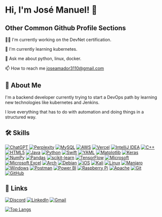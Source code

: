 
# Hi, I'm José Manuel! 👋


## Other Common Github Profile Sections
👩‍💻 I'm currently working on the DevNet certification.

🧠 I'm currently learning kubernetes.

💬 Ask me about python, linux, docker.

📫 How to reach me joseamador3110@gmail.com


## 🚀 About Me
I'm a backend developer currently trying to start a DevOps path by learning new technologies like kubernetes and Jenkins.

I love everything that has to do with automation and doing things in a structured way.

## 🛠 Skills
[![ChatGPT](https://img.shields.io/badge/chatGPT-74aa9c?style=for-the-badge&logo=openai&logoColor=white)](https://img.shields.io/badge/chatGPT-74aa9c?style=for-the-badge&logo=openai&logoColor=white)
[![Perplexity](https://img.shields.io/badge/perplexity-000000?style=for-the-badge&logo=perplexity&logoColor=088F8F)](https://img.shields.io/badge/perplexity-000000?style=for-the-badge&logo=perplexity&logoColor=088F8F)
[![MySQL](https://img.shields.io/badge/mysql-4479A1.svg?style=for-the-badge&logo=mysql&logoColor=white)](https://img.shields.io/badge/mysql-4479A1.svg?style=for-the-badge&logo=mysql&logoColor=white)
[![AWS](https://img.shields.io/badge/AWS-%23FF9900.svg?style=for-the-badge&logo=amazon-aws&logoColor=white)](https://img.shields.io/badge/AWS-%23FF9900.svg?style=for-the-badge&logo=amazon-aws&logoColor=white)
[![Vercel](https://img.shields.io/badge/vercel-%23000000.svg?style=for-the-badge&logo=vercel&logoColor=white)](https://img.shields.io/badge/vercel-%23000000.svg?style=for-the-badge&logo=vercel&logoColor=white)
[![IntelliJ IDEA](https://img.shields.io/badge/IntelliJIDEA-000000.svg?style=for-the-badge&logo=intellij-idea&logoColor=white)](https://img.shields.io/badge/IntelliJIDEA-000000.svg?style=for-the-badge&logo=intellij-idea&logoColor=white)
[![C++](https://img.shields.io/badge/c++-%2300599C.svg?style=for-the-badge&logo=c%2B%2B&logoColor=white)](https://img.shields.io/badge/c++-%2300599C.svg?style=for-the-badge&logo=c%2B%2B&logoColor=white)
[![HTML5](https://img.shields.io/badge/html5-%23E34F26.svg?style=for-the-badge&logo=html5&logoColor=white)](https://img.shields.io/badge/html5-%23E34F26.svg?style=for-the-badge&logo=html5&logoColor=white)
[![Java](https://img.shields.io/badge/java-%23ED8B00.svg?style=for-the-badge&logo=openjdk&logoColor=white)](https://img.shields.io/badge/java-%23ED8B00.svg?style=for-the-badge&logo=openjdk&logoColor=white)
[![Python](https://img.shields.io/badge/python-3670A0?style=for-the-badge&logo=python&logoColor=ffdd54)](https://img.shields.io/badge/python-3670A0?style=for-the-badge&logo=python&logoColor=ffdd54)
[![Swift](https://img.shields.io/badge/swift-F54A2A?style=for-the-badge&logo=swift&logoColor=white)](https://img.shields.io/badge/swift-F54A2A?style=for-the-badge&logo=swift&logoColor=white)
[![YAML](https://img.shields.io/badge/yaml-%23ffffff.svg?style=for-the-badge&logo=yaml&logoColor=151515)](https://img.shields.io/badge/yaml-%23ffffff.svg?style=for-the-badge&logo=yaml&logoColor=151515)
[![Matplotlib](https://img.shields.io/badge/Matplotlib-%23ffffff.svg?style=for-the-badge&logo=Matplotlib&logoColor=black)](https://img.shields.io/badge/Matplotlib-%23ffffff.svg?style=for-the-badge&logo=Matplotlib&logoColor=black)
[![Keras](https://img.shields.io/badge/Keras-%23D00000.svg?style=for-the-badge&logo=Keras&logoColor=white)](https://img.shields.io/badge/Keras-%23D00000.svg?style=for-the-badge&logo=Keras&logoColor=white)
[![NumPy](https://img.shields.io/badge/numpy-%23013243.svg?style=for-the-badge&logo=numpy&logoColor=white)](https://img.shields.io/badge/numpy-%23013243.svg?style=for-the-badge&logo=numpy&logoColor=white)
[![Pandas](https://img.shields.io/badge/pandas-%23150458.svg?style=for-the-badge&logo=pandas&logoColor=white)](https://img.shields.io/badge/pandas-%23150458.svg?style=for-the-badge&logo=pandas&logoColor=white)
[![scikit-learn](https://img.shields.io/badge/scikit--learn-%23F7931E.svg?style=for-the-badge&logo=scikit-learn&logoColor=white)](https://img.shields.io/badge/scikit--learn-%23F7931E.svg?style=for-the-badge&logo=scikit-learn&logoColor=white)
[![TensorFlow](https://img.shields.io/badge/TensorFlow-%23FF6F00.svg?style=for-the-badge&logo=TensorFlow&logoColor=white)](https://img.shields.io/badge/TensorFlow-%23FF6F00.svg?style=for-the-badge&logo=TensorFlow&logoColor=white)
[![Microsoft](https://img.shields.io/badge/Microsoft-0078D4?style=for-the-badge&logo=microsoft&logoColor=white)](https://img.shields.io/badge/Microsoft-0078D4?style=for-the-badge&logo=microsoft&logoColor=white)
[![Microsoft Excel](https://img.shields.io/badge/Microsoft_Excel-217346?style=for-the-badge&logo=microsoft-excel&logoColor=white)](https://img.shields.io/badge/Microsoft_Excel-217346?style=for-the-badge&logo=microsoft-excel&logoColor=white)
[![Arch](https://img.shields.io/badge/Arch%20Linux-1793D1?logo=arch-linux&logoColor=fff&style=for-the-badge)](https://img.shields.io/badge/Arch%20Linux-1793D1?logo=arch-linux&logoColor=fff&style=for-the-badge)
[![Debian](https://img.shields.io/badge/Debian-D70A53?style=for-the-badge&logo=debian&logoColor=white)](https://img.shields.io/badge/Debian-D70A53?style=for-the-badge&logo=debian&logoColor=white)
[![iOS](https://img.shields.io/badge/iOS-000000?style=for-the-badge&logo=ios&logoColor=white)](https://img.shields.io/badge/iOS-000000?style=for-the-badge&logo=ios&logoColor=white)
[![Kali](https://img.shields.io/badge/Kali-268BEE?style=for-the-badge&logo=kalilinux&logoColor=white)](https://img.shields.io/badge/Kali-268BEE?style=for-the-badge&logo=kalilinux&logoColor=white)
[![Linux](https://img.shields.io/badge/Linux-FCC624?style=for-the-badge&logo=linux&logoColor=black)](https://img.shields.io/badge/Linux-FCC624?style=for-the-badge&logo=linux&logoColor=black)
[![Manjaro](https://img.shields.io/badge/Manjaro-35BF5C?style=for-the-badge&logo=Manjaro&logoColor=white)](https://img.shields.io/badge/Manjaro-35BF5C?style=for-the-badge&logo=Manjaro&logoColor=white)
[![Windows](https://img.shields.io/badge/Windows-0078D6?style=for-the-badge&logo=windows&logoColor=white)](https://img.shields.io/badge/Windows-0078D6?style=for-the-badge&logo=windows&logoColor=white)
[![Postman](https://img.shields.io/badge/Postman-FF6C37?style=for-the-badge&logo=postman&logoColor=white)](https://img.shields.io/badge/Postman-FF6C37?style=for-the-badge&logo=postman&logoColor=white)
[![Power BI](https://img.shields.io/badge/power_bi-F2C811?style=for-the-badge&logo=powerbi&logoColor=black)](https://img.shields.io/badge/power_bi-F2C811?style=for-the-badge&logo=powerbi&logoColor=black)
[![Raspberry Pi](https://img.shields.io/badge/-Raspberry_Pi-C51A4A?style=for-the-badge&logo=Raspberry-Pi)](https://img.shields.io/badge/-Raspberry_Pi-C51A4A?style=for-the-badge&logo=Raspberry-Pi)
[![Apache](https://img.shields.io/badge/apache-%23D42029.svg?style=for-the-badge&logo=apache&logoColor=white)](https://img.shields.io/badge/apache-%23D42029.svg?style=for-the-badge&logo=apache&logoColor=white)
[![Git](https://img.shields.io/badge/git-%23F05033.svg?style=for-the-badge&logo=git&logoColor=white)](https://img.shields.io/badge/git-%23F05033.svg?style=for-the-badge&logo=git&logoColor=white)
[![GitHub](https://img.shields.io/badge/github-%23121011.svg?style=for-the-badge&logo=github&logoColor=white)](https://img.shields.io/badge/github-%23121011.svg?style=for-the-badge&logo=github&logoColor=white)
## 🔗 Links
[![Discord](https://img.shields.io/badge/Discord-%235865F2.svg?style=plastic&logo=discord&logoColor=white)](https://img.shields.io/badge/Discord-%235865F2.svg?style=plastic&logo=discord&logoColor=white)
[![LinkedIn](https://img.shields.io/badge/linkedin-%230077B5.svg?style=plastic&logo=linkedin&logoColor=white)](https://www.linkedin.com/in/jos%C3%A9-manuel-amador-garc%C3%ADa-389981288/)
[![Gmail](https://img.shields.io/badge/Gmail-D14836?style=plastic&logo=gmail&logoColor=white)](https://img.shields.io/badge/Gmail-D14836?style=plastic&logo=gmail&logoColor=white)

[![Top Langs](https://github-readme-stats.vercel.app/api/top-langs?username=masterpepin&show_icons=true&locale=en&layout=compact)](https://github.com/masterpepin/github-readme-stats)

